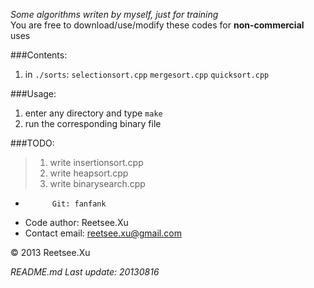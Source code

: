 *Some algorithms writen by myself, just for training*  
You are free to download/use/modify these codes for __non-commercial__ uses

###Contents:  
1. in `./sorts`:
`selectionsort.cpp`
`mergesort.cpp`
`quicksort.cpp`  
  

###Usage:  
1. enter any directory and type `make`
2. run the corresponding binary file  

###TODO:
> 1. write insertionsort.cpp
> 2. write heapsort.cpp
> 3. write binarysearch.cpp  


+           Git: fanfank
+   Code author: Reetsee.Xu
+ Contact email: reetsee.xu@gmail.com  

<div class = "footer">
    &copy; 2013 Reetsee.Xu
</div>

*README.md Last update: 20130816*


